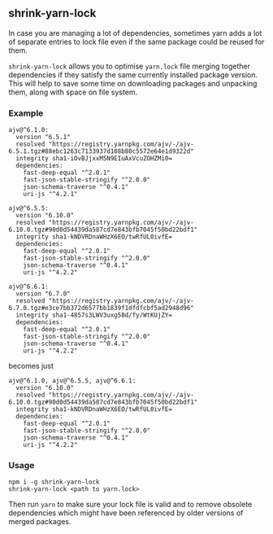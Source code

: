 ## shrink-yarn-lock
In case you are managing a lot of dependencies, sometimes yarn adds a lot of separate entries to lock file even if the same package could be reused for them.

`shrink-yarn-lock` allows you to optimise `yarn.lock` file merging together dependencies if they satisfy the same currently installed package version. This will help to save some time on downloading packages and unpacking them, along with space on file system.

### Example
```
ajv@^6.1.0:
  version "6.5.1"
  resolved "https://registry.yarnpkg.com/ajv/-/ajv-6.5.1.tgz#88ebc1263c7133937d108b80c5572e64e1d9322d"
  integrity sha1-iOvBJjxxM5N9EIuAxVcuZOHZMi0=
  dependencies:
    fast-deep-equal "^2.0.1"
    fast-json-stable-stringify "^2.0.0"
    json-schema-traverse "^0.4.1"
    uri-js "^4.2.1"

ajv@^6.5.5:
  version "6.10.0"
  resolved "https://registry.yarnpkg.com/ajv/-/ajv-6.10.0.tgz#90d0d54439da587cd7e843bfb7045f50bd22bdf1"
  integrity sha1-kNDVRDnaWHzX6EO/twRfUL0ivfE=
  dependencies:
    fast-deep-equal "^2.0.1"
    fast-json-stable-stringify "^2.0.0"
    json-schema-traverse "^0.4.1"
    uri-js "^4.2.2"

ajv@^6.6.1:
  version "6.7.0"
  resolved "https://registry.yarnpkg.com/ajv/-/ajv-6.7.0.tgz#e3ce7bb372d6577bb1839f1dfdfcbf5ad2948d96"
  integrity sha1-4857s3LWV3uxg58d/fy/WtKUjZY=
  dependencies:
    fast-deep-equal "^2.0.1"
    fast-json-stable-stringify "^2.0.0"
    json-schema-traverse "^0.4.1"
    uri-js "^4.2.2"
```
becomes just

```
ajv@^6.1.0, ajv@^6.5.5, ajv@^6.6.1:
  version "6.10.0"
  resolved "https://registry.yarnpkg.com/ajv/-/ajv-6.10.0.tgz#90d0d54439da587cd7e843bfb7045f50bd22bdf1"
  integrity sha1-kNDVRDnaWHzX6EO/twRfUL0ivfE=
  dependencies:
    fast-deep-equal "^2.0.1"
    fast-json-stable-stringify "^2.0.0"
    json-schema-traverse "^0.4.1"
    uri-js "^4.2.2"

```

### Usage
```
npm i -g shrink-yarn-lock
shrink-yarn-lock <path to yarn.lock>
```

Then run `yarn` to make sure your lock file is valid and to remove obsolete dependencies which might have been referenced by older versions of merged packages.